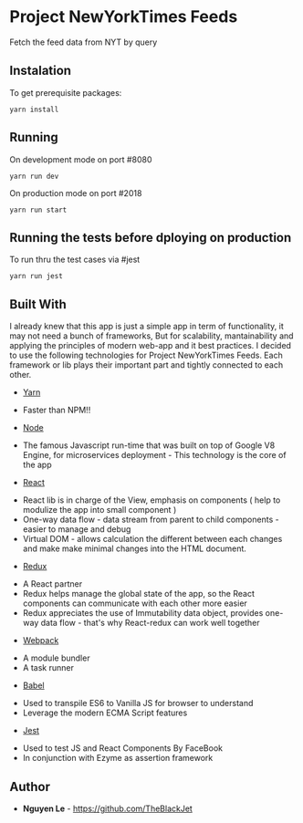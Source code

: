 # Project NewYorkTimes Feeds

Fetch the feed data from NYT by query

## Instalation

To get prerequisite packages:

```
yarn install
```


## Running

On development mode on port #8080

```
yarn run dev
```

On production mode on port #2018

```
yarn run start
```

## Running the tests before dploying on production

To run thru the test cases via #jest

```
yarn run jest
```

## Built With

I already knew that this app is just a simple app in term of functionality, it may not need a bunch of frameworks, 
But for scalability, mantainability and applying the principles of modern web-app and it best practices.
I decided to use the following technologies for Project NewYorkTimes Feeds.
Each framework or lib plays their important part and tightly connected to each other.

* [Yarn](https://yarnpkg.com/lang/en/) 
- Faster than NPM!!
* [Node](https://nodejs.org/en/) 
- The famous Javascript run-time that was built on top of Google V8 Engine, for microservices deployment - This technology is the core of the app
* [React](https://reactjs.org/)
- React lib is in charge of the View, emphasis on components ( help to modulize the app into small component )
- One-way data flow - data stream from parent to child components - easier to manage and debug 
- Virtual DOM - allows calculation the different between each changes and make make minimal changes into the HTML document. 
* [Redux](https://redux.js.org/)
- A React partner
- Redux helps manage the global state of the app, so the React components can communicate with each other more easier
- Redux appreciates the use of Immutability data object, provides one-way data flow - that's why React-redux can work well together
* [Webpack](https://webpack.js.org/)
- A module bundler
- A task runner
* [Babel](https://babeljs.io/) 
- Used to transpile ES6 to Vanilla JS for browser to understand
- Leverage the modern ECMA Script features
* [Jest](https://facebook.github.io/jest/) 
- Used to test JS and React Components By FaceBook
- In conjunction with Ezyme as assertion framework


## Author

* **Nguyen Le** - https://github.com/TheBlackJet

